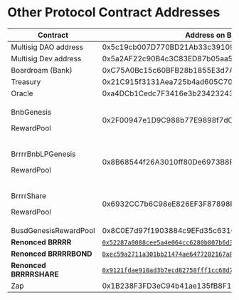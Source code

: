 # Other Protocol Contract Addresses



| **Contract**                              | **Address on BNB Chain**                                                                                                                                            |
| ----------------------------------------- | ------------------------------------------------------------------------------------------------------------------------------------------------------------------- |
| Multisig DAO address                      | 0x5c19cb007D770BD21Ab33c3910945b45378d71C9                                                                                                                          |
| Multisig Dev address                      | 0x5a2AF22c90B4c3C83ED87b05aa5a9e4c41bb1506                                                                                                                          |
| Boardroam (Bank)                          | 0xC75A0Bc15c60BFB28b1855E3d7A426390Bc5fDC0                                                                                                                          |
| Treasury                                  | 0x21C915f3131Aea725b4ad605C703A706F0F2d153                                                                                                                          |
| Oracle                                    | 0xa4DCb1Cedc7F3416e3b23423243289A826426A6d                                                                                                                          |
| <p>BnbGenesis</p><p>RewardPool</p>        | 0x2F00947e1D9C988b77E9898f7dC5FBe399E0474B                                                                                                                          |
| <p>BrrrrBnbLPGenesis</p><p>RewardPool</p> | 0x8B68544f26A3010ff80De6973B8F0Be4cA97BD3e                                                                                                                          |
| <p>BrrrrShare</p><p>RewardPool</p>        | 0x6932CC7b6C98eE826EF3F87898F8f2376870a639                                                                                                                          |
| BusdGenesisRewardPool                     | 0x8C0E7d97f1903884c9EFd35c631Ca3e347bF4219                                                                                                                          |
| **Renonced BRRRR**                        | [`0x52287a0088cee5a4e064cc6280b807b6d3e5ca67d46fe293f66c3a9743e5f514`](https://bscscan.com/tx/0x52287a0088cee5a4e064cc6280b807b6d3e5ca67d46fe293f66c3a9743e5f514)`` |
| **Renonced BRRRRBOND**                    | [`0xec59a2711a301bb21474ae6477202167a012bb28ba69525d01a5becd018042c1`](https://bscscan.com/tx/0xec59a2711a301bb21474ae6477202167a012bb28ba69525d01a5becd018042c1)`` |
| **Renonced BRRRRSHARE**                   | [`0x9121fdae910ad3b7ecd82758fff1cc68d79f307e48384526f8a0173ef2c0dfa6`](https://bscscan.com/tx/0x9121fdae910ad3b7ecd82758fff1cc68d79f307e48384526f8a0173ef2c0dfa6)`` |
| Zap                                       | 0x1B238F3FD3eC94b41ae135fB8F1efb7Dc75ae185                                                                                                                          |

&#x20;

